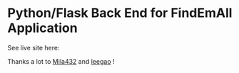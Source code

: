 # Python/Flask Back End for FindEmAll Application

See live site here:

Thanks a lot to [Mila432](https://github.com/Mila432/Pokemon_Go_API) and [leegao](https://github.com/leegao/pokemongo-api-demo/tree/simulation) !
